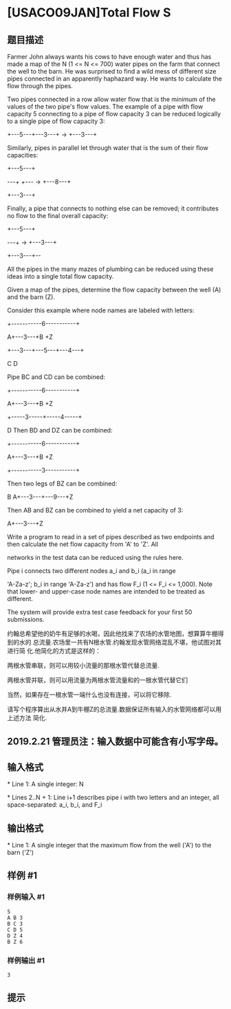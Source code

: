# [USACO09JAN]Total Flow S

## 题目描述

Farmer John always wants his cows to have enough water and thus has made a map of the N (1 <= N <= 700) water pipes on the farm that connect the well to the barn. He was surprised to find a wild mess of different size pipes connected in an apparently haphazard way. He wants to calculate the flow through the pipes.

Two pipes connected in a row allow water flow that is the minimum of the values of the two pipe's flow values. The example of a pipe with flow capacity 5 connecting to a pipe of flow capacity 3 can be reduced logically to a single pipe of flow capacity 3:

+---5---+---3---+    ->    +---3---+

Similarly, pipes in parallel let through water that is the sum of their flow capacities:

+---5---+

---+       +---    ->    +---8---+

+---3---+

Finally, a pipe that connects to nothing else can be removed; it contributes no flow to the final overall capacity:

+---5---+

---+               ->    +---3---+

+---3---+--

All the pipes in the many mazes of plumbing can be reduced using these ideas into a single total flow capacity.

Given a map of the pipes, determine the flow capacity between the well (A) and the barn (Z).

Consider this example where node names are labeled with letters:

+-----------6-----------+

A+---3---+B                      +Z

+---3---+---5---+---4---+

C       D

Pipe BC and CD can be combined:

+-----------6-----------+

A+---3---+B                      +Z

+-----3-----+-----4-----+

D
Then BD and DZ can be combined: 

+-----------6-----------+

A+---3---+B                      +Z

+-----------3-----------+

Then two legs of BZ can be combined: 

B
A+---3---+---9---+Z

Then AB and BZ can be combined to yield a net capacity of 3:

A+---3---+Z

Write a program to read in a set of pipes described as two endpoints and then calculate the net flow capacity from 'A' to 'Z'. All

networks in the test data can be reduced using the rules here.

Pipe i connects two different nodes a\_i and b\_i (a\_i in range

'A-Za-z'; b\_i in range 'A-Za-z') and has flow F\_i (1 <= F\_i <= 1,000). Note that lower- and upper-case node names are intended to be treated as different.

The system will provide extra test case feedback for your first 50 submissions.

约翰总希望他的奶牛有足够的水喝，因此他找来了农场的水管地图，想算算牛棚得到的水的 总流量.农场里一共有N根水管.约翰发现水管网络混乱不堪，他试图对其进行简 化.他简化的方式是这样的：

两根水管串联，则可以用较小流量的那根水管代替总流量.

两根水管并联，则可以用流量为两根水管流量和的一根水管代替它们

当然，如果存在一根水管一端什么也没有连接，可以将它移除.


请写个程序算出从水井A到牛棚Z的总流量.数据保证所有输入的水管网络都可以用上述方法 简化.

## 2019.2.21 管理员注：输入数据中可能含有小写字母。

## 输入格式

\* Line 1: A single integer: N

\* Lines 2..N + 1: Line i+1 describes pipe i with two letters and an integer, all space-separated: a\_i, b\_i, and F\_i


## 输出格式

\* Line 1: A single integer that the maximum flow from the well ('A') to the barn ('Z')


## 样例 #1

### 样例输入 #1
```
5 
A B 3 
B C 3 
C D 5 
D Z 4 
B Z 6
```

### 样例输出 #1

```
3
```

## 提示


